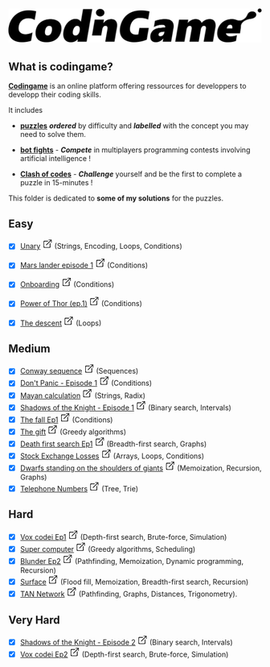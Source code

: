 # ![codingame-banner](codingame_banner.png)

## What is codingame?

[**Codingame**](https://www.codingame.com/training) is an online platform offering ressources for developpers to developp their coding skills.

It includes

* [**puzzles**](https://www.codingame.com/training) **_ordered_** by difficulty and **_labelled_** with the concept you may need to solve them.

* [**bot fights**](https://www.codingame.com/multiplayer/bot-programming) - **_Compete_** in multiplayers programming contests involving artificial intelligence !

* [**Clash of codes**](https://www.codingame.com/multiplayer/clashofcode) - **_Challenge_** yourself and be the first to complete a puzzle in 15-minutes !


This folder is dedicated to **some of my solutions** for the puzzles.


## Easy
- [x] [Unary](Easy/unary.py) [![](link.png)](https://www.codingame.com/training/easy/unary) (Strings, Encoding, Loops, Conditions)
- [x] [Mars lander episode 1](Easy/mars-lander-episode-1.cpp) [![](link.png)](https://www.codingame.com/training/easy/mars-lander-episode-1) (Conditions)
- [x] [Onboarding](Easy/onboarding.cpp) [![](link.png)](https://www.codingame.com/training/easy/onboarding) (Conditions)
- [x] [Power of Thor (ep.1)](Easy/power-of-thor-1.py) [![](link.png)](https://www.codingame.com/training/easy/power-of-thor-episode-1) (Conditions)
- [x] [The descent](Easy/the-descent.cpp) [![](link.png)](https://www.codingame.com/training/easy/the-descent) (Loops)


## Medium
- [x] [Conway sequence](Medium/conway-sequence.py) [![](link.png)](https://www.codingame.com/training/medium/conway-sequence) (Sequences)
- [x] [Don't Panic - Episode 1](Medium/don't-panic-episode-1.cpp) [![](link.png)](https://www.codingame.com/training/medium/don't-panic-episode-1) (Conditions)
- [x] [Mayan calculation](Medium/mayan-calculation.cpp) [![](link.png)](https://www.codingame.com/training/medium/mayan-calculation) (Strings, Radix)
- [x] [Shadows of the Knight - Episode 1](Medium/shadows-of-the-knight-episode-1.cpp) [![](link.png)](https://www.codingame.com/training/medium/shadows-of-the-knight-episode-1) (Binary search, Intervals)
- [x] [The fall Ep1](Medium/the-fall-ep1.cpp) [![](link.png)](https://www.codingame.com/training/medium/the-fall-episode-1) (Conditions)
- [x] [The gift](Medium/the-gift.cpp) [![](link.png)](https://www.codingame.com/training/medium/the-gift) (Greedy algorithms)
- [x] [Death first search Ep1](Medium/death-first-search-ep1.py) [![](link.png)](https://www.codingame.com/training/medium/death-first-search-episode-1) (Breadth-first search, Graphs)
- [x] [Stock Exchange Losses](Medium/stock_exchange_losses.py) [![](link.png)](https://www.codingame.com/training/medium/stock-exchange-losses) (Arrays, Loops, Conditions)
- [x] [Dwarfs standing on the shoulders of giants](Medium/dwarfs_standing_on_the_shoulders_of_giants.py) [![](link.png)](https://www.codingame.com/training/medium/dwarfs-standing-on-the-shoulders-of-giants) (Memoization, Recursion, Graphs)
- [x] [Telephone Numbers](Medium/telephone-numbers.cpp) [![](link.png)](https://www.codingame.com/training/medium/telephone-numbers) (Tree, Trie)

## Hard
- [x] [Vox codei Ep1](Hard/vox-codei-ep1.cpp) [![](link.png)](https://www.codingame.com/training/hard/vox-codei-episode-1) (Depth-first search, Brute-force, Simulation)
- [x] [Super computer](Hard/super-computer.cpp) [![](link.png)](https://www.codingame.com/training/hard/super-computer) (Greedy algorithms, Scheduling)
- [x] [Blunder Ep2](Hard/blunder-ep2.py) [![](link.png)](https://www.codingame.com/training/hard/blunder-episode-2) (Pathfinding, Memoization, Dynamic programming, Recursion)
- [x] [Surface](Hard/surface.cpp) [![](link.png)](https://www.codingame.com/training/hard/surface) (Flood fill, Memoization, Breadth-first search, Recursion)
- [x] [TAN Network](Hard/tan_network.py) [![](link.png)](https://www.codingame.com/ide/puzzle/tan-network) (Pathfinding, Graphs, Distances, Trigonometry).

## Very Hard
- [x] [Shadows of the Knight - Episode 2](Very-hard/shadows-of-the-knight-episode-2.py) [![](link.png)](https://www.codingame.com/training/expert/shadows-of-the-knight-episode-2) (Binary search, Intervals)
- [x] [Vox codei Ep2](Very-hard/vox-codei-ep2.cpp) [![](link.png)](https://www.codingame.com/training/hard/vox-codei-episode-2) (Depth-first search, Brute-force, Simulation)
